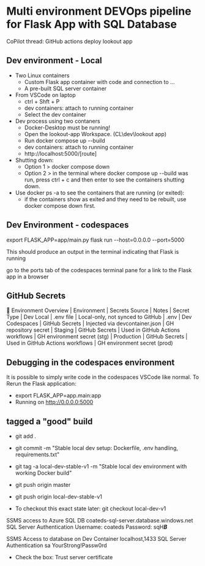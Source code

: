 # Multi environment DEVOps pipeline for Flask App with SQL Database

CoPilot thread:  GitHub actions deploy lookout app

## Dev environment - Local
- Two Linux containers
  - Custom Flask app container with code and connection to ...
  - A pre-built SQL server container
- From VSCode on laptop
  - ctrl + Shft + P
  - dev containers: attach to running container
  - Select the dev container
- Dev process using two contaners
  - Docker-Desktop must be running!
  - Open the lookout-app Workspace. (CL\dev\lookout app)
  - Run docker compose up --build
  - dev containers: attach to running container
  - http://localhost:5000/[route]
- Shutting down:
  - Option 1 > docker compose down
  - Option 2 > in the terminal where docker compose up --build was run, press ctrl + c and then enter to see the containers shutting down.
- Use docker ps -a to see the containers that are running (or exited):
  - if the containers show as exited and they need to be rebuilt, use docker compose down first.

## Dev Environment - codespaces
export FLASK_APP=app/main.py
flask run --host=0.0.0.0 --port=5000

This should produce an output in the terminal indicating that Flask is running

go to the ports tab of the codespaces terminal pane
for a link to the Flask app in a browser

## GitHub Secrets

🧭 Environment Overview
| Environment    | Secrets Source | Notes                            | Secret Type
| Dev Local      | .env file      | Local-only, not synced to GitHub | .env
| Dev Codespaces | GitHub Secrets | Injected via devcontainer.json   | GH repository secret
| Staging        | GitHub Secrets | Used in GitHub Actions workflows | GH environment secret (stg)
| Production     | GitHub Secrets | Used in GitHub Actions workflows | GH environment secret (prod)


## Debugging in the codespaces environment
It is possible to simply write code in the codespaces VSCode like normal. To Rerun the Flask application:
- export FLASK_APP=app.main:app
- Running on http://0.0.0.0:5000



## tagged a "good" build
- git add .
- git commit -m "Stable local dev setup: Dockerfile, .env handling, requirements.txt"
- git tag -a local-dev-stable-v1 -m "Stable local dev environment with working Docker build"
- git push origin master
- git push origin local-dev-stable-v1

- To checkout this exact state later: git checkout local-dev-v1


SSMS access to Azure SQL DB
coateds-sql-server.database.windows.net
SQL Server Authentication
Username: coateds
Password: sqH***B***

SSMS Access to database on Dev Container
localhost,1433
SQL Server Authentication
sa
YourStrong!Passw0rd
- Check the box: Trust server certificate


